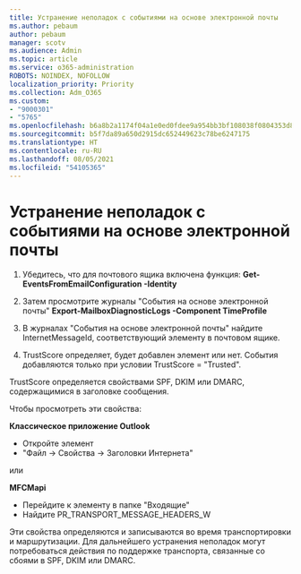 ```yaml
---
title: Устранение неполадок с событиями на основе электронной почты
ms.author: pebaum
author: pebaum
manager: scotv
ms.audience: Admin
ms.topic: article
ms.service: o365-administration
ROBOTS: NOINDEX, NOFOLLOW
localization_priority: Priority
ms.collection: Adm_O365
ms.custom:
- "9000301"
- "5765"
ms.openlocfilehash: b6a8b2a1174f04a1e0ed0fdee9a954bb3bf108038f0804353d84755e490f5f47
ms.sourcegitcommit: b5f7da89a650d2915dc652449623c78be6247175
ms.translationtype: HT
ms.contentlocale: ru-RU
ms.lasthandoff: 08/05/2021
ms.locfileid: "54105365"
---
```

# <a name="troubleshooting-events-from-email"></a>Устранение неполадок с событиями на основе электронной почты

1. Убедитесь, что для почтового ящика включена функция: **Get-EventsFromEmailConfiguration -Identity <mailbox>**

2. Затем просмотрите журналы "События на основе электронной почты" **Export-MailboxDiagnosticLogs <mailbox> -Component TimeProfile**

3. В журналах "События на основе электронной почты" найдите InternetMessageId, соответствующий элементу в почтовом ящике.  

4. TrustScore определяет, будет добавлен элемент или нет. События добавляются только при условии TrustScore = "Trusted".

TrustScore определяется свойствами SPF, DKIM или DMARC, содержащимися в заголовке сообщения.

Чтобы просмотреть эти свойства:

**Классическое приложение Outlook**

- Откройте элемент
- "Файл -> Свойства -> Заголовки Интернета"

или

**MFCMapi**

- Перейдите к элементу в папке "Входящие"
- Найдите PR_TRANSPORT_MESSAGE_HEADERS_W

Эти свойства определяются и записываются во время транспортировки и маршрутизации. Для дальнейшего устранения неполадок могут потребоваться действия по поддержке транспорта, связанные со сбоями в SPF, DKIM или DMARC.